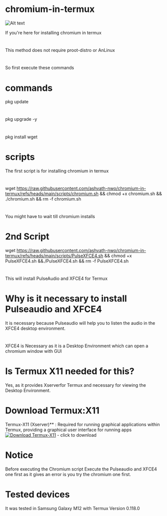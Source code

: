 # chromium-in-termux
![Alt text](https://upload.wikimedia.org/wikipedia/commons/2/28/Chromium_Logo.svg)

If you're here for installing chromium in termux
#
This method does not require proot-distro or AnLinux
#
So first execute these commands 
# commands
pkg update
#
pkg upgrade -y
#
pkg install wget
# scripts
The first script is for installing chromium in termux
#
wget https://raw.githubusercontent.com/ashvath-nwo/chromium-in-termux/refs/heads/main/scripts/chromium.sh && chmod +x chromium.sh && ./chromium.sh && rm -f chromium.sh
#
You might have to wait till chromium installs
# 2nd Script
wget https://raw.githubusercontent.com/ashvath-nwo/chromium-in-termux/refs/heads/main/scripts/PulseXFCE4.sh && chmod +x PulseXFCE4.sh &&./PulseXFCE4.sh && rm -f PulseXFCE4.sh
#
This will install PulseAudio and XFCE4 for Termux
# Why is it necessary to install Pulseaudio and XFCE4
It is necessary because Pulseaudio will help you to listen the audio in the XFCE4 desktop environment.
#
XFCE4 is Necessary as it is a Desktop Environment which can open a chromium window with GUI
# Is Termux X11 needed for this?
Yes, as it provides Xserverfor Termux and necessary for viewing the Desktop Environment.
# Download Termux:X11
Termux-X11 (Xserver)** : Required for running graphical applications within Termux, providing a graphical user interface for running apps
  [![Download Termux-X11](https://img.shields.io/badge/Download-Termux--X11-blue?style=for-the-badge&logo=linux)](https://github.com/termux/termux-x11/releases/download/nightly/app-arm64-v8a-debug.apk) - click to download
# Notice
Before executing the Chromium script Execute the Pulseaudio and XFCE4 one first as it gives an error is you try the chromium one first.
# Tested devices
It was tested in Samsung Galaxy M12 with Termux Version 0.118.0
